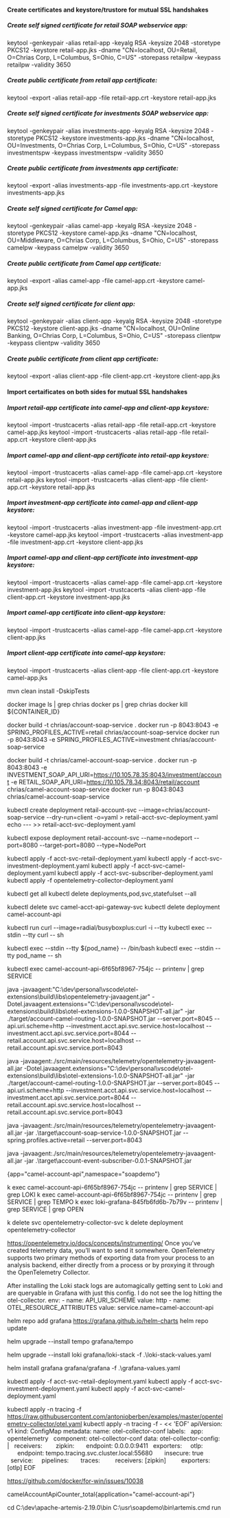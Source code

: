 #### Create certificates and keystore/trustore for mutual SSL handshakes

##### Create self signed certificate for retail SOAP webservice app:
keytool -genkeypair -alias retail-app -keyalg RSA -keysize 2048 -storetype PKCS12 -keystore retail-app.jks -dname "CN=localhost, OU=Retail, O=Chrias Corp, L=Columbus, S=Ohio, C=US" -storepass retailpw -keypass retailpw -validity 3650

##### Create public certificate from retail app certificate:
keytool -export -alias retail-app -file retail-app.crt -keystore retail-app.jks

##### Create self signed certificate for investments SOAP webservice app:
keytool -genkeypair -alias investments-app -keyalg RSA -keysize 2048 -storetype PKCS12 -keystore investments-app.jks -dname "CN=localhost, OU=Investments, O=Chrias Corp, L=Columbus, S=Ohio, C=US" -storepass investmentspw -keypass investmentspw -validity 3650

##### Create public certificate from investments app certificate:
keytool -export -alias investments-app -file investments-app.crt -keystore investments-app.jks

##### Create self signed certificate for Camel app:
keytool -genkeypair -alias camel-app -keyalg RSA -keysize 2048 -storetype PKCS12 -keystore camel-app.jks -dname "CN=localhost, OU=Middleware, O=Chrias Corp, L=Columbus, S=Ohio, C=US" -storepass camelpw -keypass camelpw -validity 3650

##### Create public certificate from Camel app certificate:
keytool -export -alias camel-app -file camel-app.crt -keystore camel-app.jks

##### Create self signed certificate for client app:
keytool -genkeypair -alias client-app -keyalg RSA -keysize 2048 -storetype PKCS12 -keystore client-app.jks -dname "CN=localhost, OU=Online Banking, O=Chrias Corp, L=Columbus, S=Ohio, C=US" -storepass clientpw -keypass clientpw -validity 3650

##### Create public certificate from client app certificate:
keytool -export -alias client-app -file client-app.crt -keystore client-app.jks

#### Import certaificates on both sides for mutual SSL handshakes

##### Import retail-app certificate into camel-app and client-app keystore:
keytool -import -trustcacerts -alias retail-app -file retail-app.crt -keystore camel-app.jks
keytool -import -trustcacerts -alias retail-app -file retail-app.crt -keystore client-app.jks

##### Import camel-app and client-app certificate into retail-app keystore:
keytool -import -trustcacerts -alias camel-app -file camel-app.crt -keystore retail-app.jks
keytool -import -trustcacerts -alias client-app -file client-app.crt -keystore retail-app.jks

##### Import investment-app certificate into camel-app and client-app keystore:
keytool -import -trustcacerts -alias investment-app -file investment-app.crt -keystore camel-app.jks
keytool -import -trustcacerts -alias investment-app -file investment-app.crt -keystore client-app.jks

##### Import camel-app and client-app certificate into investment-app keystore:
keytool -import -trustcacerts -alias camel-app -file camel-app.crt -keystore investment-app.jks
keytool -import -trustcacerts -alias client-app -file client-app.crt -keystore investment-app.jks

##### Import camel-app certificate into client-app keystore:
keytool -import -trustcacerts -alias camel-app -file camel-app.crt -keystore client-app.jks

##### Import client-app certificate into camel-app keystore:
keytool -import -trustcacerts -alias client-app -file client-app.crt -keystore camel-app.jks

mvn clean install -DskipTests

docker image ls | grep chrias
docker ps | grep chrias
docker kill ${CONTAINER_ID}

docker build -t chrias/account-soap-service .
docker run -p 8043:8043 -e SPRING_PROFILES_ACTIVE=retail chrias/account-soap-service
docker run -p 8043:8043 -e SPRING_PROFILES_ACTIVE=investment chrias/account-soap-service

docker build -t chrias/camel-account-soap-service .
docker run -p 8043:8043 -e INVESTMENT_SOAP_API_URI=https://10.105.78.35:8043/investment/account -e RETAIL_SOAP_API_URI=https://10.105.78.34:8043/retail/account chrias/camel-account-soap-service
docker run -p 8043:8043 chrias/camel-account-soap-service



kubectl create deployment retail-account-svc --image=chrias/account-soap-service --dry-run=client -o=yaml > retail-acct-svc-deployment.yaml
echo --- >> retail-acct-svc-deployment.yaml
<!-- kubectl create service nodeport retail-account-svc-nodeport --tcp=8080:8080 --dry-run=client -o=yaml >> retail-acct-svc-deployment.yaml -->

<!-- This is what I used to create the NodePort service. I got the yaml by running: kubectl get service retail-account-svc -o yaml -->
kubectl expose deployment retail-account-svc --name=nodeport --port=8080 --target-port=8080 --type=NodePort

<!-- NOTE that I had to add imagePullPolicy: Never to pull from my local repo -->
kubectl apply -f acct-svc-retail-deployment.yaml
kubectl apply -f acct-svc-investment-deployment.yaml
kubectl apply -f acct-svc-camel-deployment.yaml
kubectl apply -f acct-svc-subscriber-deployment.yaml
kubectl apply -f opentelemetry-collector-deployment.yaml

<!-- See or remove everything -->
kubectl get all
kubectl delete deployments,pod,svc,statefulset --all

<!-- Remove specific objects -->
kubectl delete svc camel-acct-api-gateway-svc
kubectl delete deployment camel-account-api

<!-- Network tools to troubleshoot -->
kubectl run curl --image=radial/busyboxplus:curl -i --tty
kubectl exec --stdin --tty curl -- sh

<!-- Get a shell to a running pod -->
kubectl exec --stdin --tty ${pod_name} -- /bin/bash
kubectl exec --stdin --tty pod_name -- sh

<!-- View environment variables -->
kubectl exec camel-account-api-6f65bf8967-754jc  -- printenv | grep SERVICE


java -javaagent:"C:\dev\personal\vscode\otel-extensions\build\libs\opentelemetry-javaagent.jar" -Dotel.javaagent.extensions="C:\dev\personal\vscode\otel-extensions\build\libs\otel-extensions-1.0.0-SNAPSHOT-all.jar" -jar ./target/account-camel-routing-1.0.0-SNAPSHOT.jar --server.port=8045 --api.uri.scheme=http --investment.acct.api.svc.service.host=localhost --investment.acct.api.svc.service.port=8044 --retail.account.api.svc.service.host=localhost --retail.account.api.svc.service.port=8043

java -javaagent:./src/main/resources/telemetry/opentelemetry-javaagent-all.jar -Dotel.javaagent.extensions="C:\dev\personal\vscode\otel-extensions\build\libs\otel-extensions-1.0.0-SNAPSHOT-all.jar" -jar ./target/account-camel-routing-1.0.0-SNAPSHOT.jar --server.port=8045 --api.uri.scheme=http --investment.acct.api.svc.service.host=localhost --investment.acct.api.svc.service.port=8044 --retail.account.api.svc.service.host=localhost --retail.account.api.svc.service.port=8043

java -javaagent:./src/main/resources/telemetry/opentelemetry-javaagent-all.jar -jar .\target\account-soap-service-1.0.0-SNAPSHOT.jar --spring.profiles.active=retail --server.port=8043

java -javaagent:./src/main/resources/telemetry/opentelemetry-javaagent-all.jar -jar .\target\account-event-subscriber-0.0.1-SNAPSHOT.jar


<!-- Most Basic Loki Grafana Query -->
{app="camel-account-api",namespace="soapdemo"}


k exec camel-account-api-6f65bf8967-754jc  -- printenv | grep SERVICE | grep LOKI
k exec camel-account-api-6f65bf8967-754jc  -- printenv | grep SERVICE | grep TEMPO
k exec loki-grafana-845fb6fd6b-7b79v  -- printenv | grep SERVICE | grep OPEN

k delete svc opentelemetry-collector-svc
k delete deployment opentelemetry-collector



https://opentelemetry.io/docs/concepts/instrumenting/
Once you’ve created telemetry data, you’ll want to send it somewhere. OpenTelemetry supports two primary methods of exporting data from your process to an analysis backend, either directly from a process or by proxying it through the OpenTelemetry Collector.

After installing the Loki stack logs are automagically getting sent to Loki and are queryable in Grafana with just this config. I do not see the log hitting the otel-collector.
        env:
        - name: API_URI_SCHEME
          value: http
        - name: OTEL_RESOURCE_ATTRIBUTES
          value: service.name=camel-account-api

<!-------------------------------------------------------------->
<!-------------- INSTALL OBSERVABILITY COMPONENTS -------------->
<!-------------------------------------------------------------->
<!-- Add the Grafana Helm repo -->
helm repo add grafana https://grafana.github.io/helm-charts
helm repo update

<!-- Install Tempo (Single Binary): https://github.com/grafana/tempo/tree/main/example/helm -->
helm upgrade --install tempo grafana/tempo

<!-- Install the loki-stack -->
helm upgrade --install loki grafana/loki-stack -f .\loki-stack-values.yaml

<!-- Install Grafana with predefined data sources -->
helm install grafana grafana/grafana -f .\grafana-values.yaml





<!-------------------------------------------------------------->
<!-------------------- DEPLOY SOAP SERVICES -------------------->
<!-------------------------------------------------------------->
kubectl apply -f acct-svc-retail-deployment.yaml
kubectl apply -f acct-svc-investment-deployment.yaml
kubectl apply -f acct-svc-camel-deployment.yaml







kubectl apply -n tracing -f https://raw.githubusercontent.com/antonioberben/examples/master/opentelemetry-collector/otel.yaml
kubectl apply -n tracing -f - << 'EOF'
apiVersion: v1
kind: ConfigMap
metadata:
 name: otel-collector-conf
 labels:
   app: opentelemetry
   component: otel-collector-conf
data:
 otel-collector-config: |
   receivers:   
     zipkin:
       endpoint: 0.0.0.0:9411
   exporters:
     otlp:
       endpoint: tempo.tracing.svc.cluster.local:55680
       insecure: true
   service:
     pipelines:
       traces:
         receivers: [zipkin]
         exporters: [otlp]
EOF



<!-- Up Next -->
https://github.com/docker/for-win/issues/10038





<!-- Counter Metric Prometheus query -->
camelAccountApiCounter_total{application="camel-account-api"}

<!-- Start local Artemis environment -->
cd C:\dev\apache-artemis-2.19.0\bin
C:\usr\soapdemo\bin\artemis.cmd run